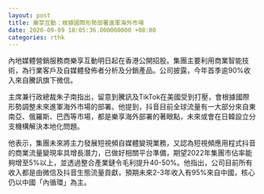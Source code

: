 ```yaml
---
layout: post
title: 樂享互動：根據國際形勢部署進軍海外市場
date: 2020-09-09 18:05:36.000000000 +08:00
categories: rthk
---
```


內地媒體營銷服務商樂享互動明日起在香港公開招股。集團主要利用商業智能技術，為行業客戶及自媒體發佈者分析及分銷產品。公司披露，今年首季逾90%收入來自騰訊旗下微信。

主席兼行政總裁朱子南指出，留意到騰訊及TikTok在美國受到打壓，會根據國際形勢調整未來進軍海外市場的部署。他提到，抖音目前全球流量有一大部分來自東南亞、俄羅斯、巴西等市場，都是樂享海外部署的著眼點，未來或會在日韓設立分支機構解決本地化問題。

他表示，集團未來將主力發展短視頻自媒體變現業務，又認為短視頻應用程式抖音的商業流量變現率具增長潛力，已做好相關平台準備，期望2022年集團市佔率能夠增至5%以上，並透過整合產業鏈令毛利提升40-50%。他指出，公司目前所有收入都是由微信及抖音生態流量貢獻，預期未來2-3年收入有95%來自中國，核心仍以中國「內循環」為主。

